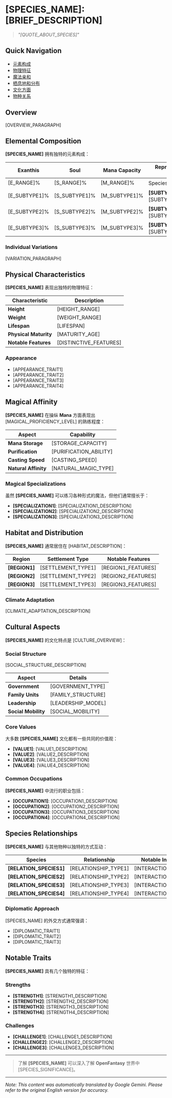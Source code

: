 # **[SPECIES_NAME]**: [BRIEF_DESCRIPTION]

> *"[QUOTE_ABOUT_SPECIES]"*

## Quick Navigation

- [元素构成](#elemental-composition)
- [物理特征](#physical-characteristics)
- [魔法亲和](#magical-affinity)
- [栖息地和分布](#habitat-and-distribution)
- [文化方面](#cultural-aspects)
- [物种关系](#species-relationships)

## Overview

[OVERVIEW_PARAGRAPH]

## Elemental Composition

**[SPECIES_NAME]** 拥有独特的元素构成：

| Exanthis | Soul | Mana Capacity | Representative Type |
|----------|------|---------------|---------------------|
| [E_RANGE]% | [S_RANGE]% | [M_RANGE]% | Species 的标准范围 |
| [E_SUBTYPE1]% | [S_SUBTYPE1]% | [M_SUBTYPE1]% | **[SUBTYPE1]** 具有 [SUBTYPE1_TRAITS] |
| [E_SUBTYPE2]% | [S_SUBTYPE2]% | [M_SUBTYPE2]% | **[SUBTYPE2]** 具有 [SUBTYPE2_TRAITS] |
| [E_SUBTYPE3]% | [S_SUBTYPE3]% | [M_SUBTYPE3]% | **[SUBTYPE3]** 具有 [SUBTYPE3_TRAITS] |

### Individual Variations

[VARIATION_PARAGRAPH]

## Physical Characteristics

**[SPECIES_NAME]** 表现出独特的物理特征：

| Characteristic | Description |
|----------------|-------------|
| **Height** | [HEIGHT_RANGE] |
| **Weight** | [WEIGHT_RANGE] |
| **Lifespan** | [LIFESPAN] |
| **Physical Maturity** | [MATURITY_AGE] |
| **Notable Features** | [DISTINCTIVE_FEATURES] |

### Appearance

- [APPEARANCE_TRAIT1]
- [APPEARANCE_TRAIT2]
- [APPEARANCE_TRAIT3]
- [APPEARANCE_TRAIT4]

## Magical Affinity

**[SPECIES_NAME]** 在操纵 **Mana** 方面表现出 [MAGICAL_PROFICIENCY_LEVEL] 的熟练程度：

| Aspect | Capability |
|--------|------------|
| **Mana Storage** | [STORAGE_CAPACITY] |
| **Purification** | [PURIFICATION_ABILITY] |
| **Casting Speed** | [CASTING_SPEED] |
| **Natural Affinity** | [NATURAL_MAGIC_TYPE] |

### Magical Specializations

虽然 **[SPECIES_NAME]** 可以练习各种形式的魔法，但他们通常擅长于：

- **[SPECIALIZATION1]**: [SPECIALIZATION1_DESCRIPTION]
- **[SPECIALIZATION2]**: [SPECIALIZATION2_DESCRIPTION]
- **[SPECIALIZATION3]**: [SPECIALIZATION3_DESCRIPTION]

## Habitat and Distribution

**[SPECIES_NAME]** 通常居住在 [HABITAT_DESCRIPTION]：

| Region | Settlement Type | Notable Features |
|--------|----------------|------------------|
| **[REGION1]** | [SETTLEMENT_TYPE1] | [REGION1_FEATURES] |
| **[REGION2]** | [SETTLEMENT_TYPE2] | [REGION2_FEATURES] |
| **[REGION3]** | [SETTLEMENT_TYPE3] | [REGION3_FEATURES] |

### Climate Adaptation

[CLIMATE_ADAPTATION_DESCRIPTION]

## Cultural Aspects

**[SPECIES_NAME]** 的文化特点是 [CULTURE_OVERVIEW]：

### Social Structure

[SOCIAL_STRUCTURE_DESCRIPTION]

| Aspect | Details |
|--------|---------|
| **Government** | [GOVERNMENT_TYPE] |
| **Family Units** | [FAMILY_STRUCTURE] |
| **Leadership** | [LEADERSHIP_MODEL] |
| **Social Mobility** | [SOCIAL_MOBILITY] |

### Core Values

大多数 **[SPECIES_NAME]** 文化都有一些共同的价值观：

- **[VALUE1]**: [VALUE1_DESCRIPTION]
- **[VALUE2]**: [VALUE2_DESCRIPTION]
- **[VALUE3]**: [VALUE3_DESCRIPTION]
- **[VALUE4]**: [VALUE4_DESCRIPTION]

### Common Occupations

**[SPECIES_NAME]** 中流行的职业包括：

- **[OCCUPATION1]**: [OCCUPATION1_DESCRIPTION]
- **[OCCUPATION2]**: [OCCUPATION2_DESCRIPTION]
- **[OCCUPATION3]**: [OCCUPATION3_DESCRIPTION]
- **[OCCUPATION4]**: [OCCUPATION4_DESCRIPTION]

## Species Relationships

**[SPECIES_NAME]** 与其他物种以独特的方式互动：

| Species | Relationship | Notable Interactions |
|---------|--------------|----------------------|
| **[RELATION_SPECIES1]** | [RELATIONSHIP_TYPE1] | [INTERACTION_DETAILS1] |
| **[RELATION_SPECIES2]** | [RELATIONSHIP_TYPE2] | [INTERACTION_DETAILS2] |
| **[RELATION_SPECIES3]** | [RELATIONSHIP_TYPE3] | [INTERACTION_DETAILS3] |
| **[RELATION_SPECIES4]** | [RELATIONSHIP_TYPE4] | [INTERACTION_DETAILS4] |

### Diplomatic Approach

[SPECIES_NAME] 的外交方式通常强调：

- [DIPLOMATIC_TRAIT1]
- [DIPLOMATIC_TRAIT2]
- [DIPLOMATIC_TRAIT3]

## Notable Traits

**[SPECIES_NAME]** 具有几个独特的特征：

### Strengths

- **[STRENGTH1]**: [STRENGTH1_DESCRIPTION]
- **[STRENGTH2]**: [STRENGTH2_DESCRIPTION]
- **[STRENGTH3]**: [STRENGTH3_DESCRIPTION]
- **[STRENGTH4]**: [STRENGTH4_DESCRIPTION]

### Challenges

- **[CHALLENGE1]**: [CHALLENGE1_DESCRIPTION]
- **[CHALLENGE2]**: [CHALLENGE2_DESCRIPTION]
- **[CHALLENGE3]**: [CHALLENGE3_DESCRIPTION]

---

> 了解 **[SPECIES_NAME]** 可以深入了解 **OpenFantasy** 世界中 [SPECIES_SIGNIFICANCE]。


---
_Note: This content was automatically translated by Google Gemini. Please refer to the original English version for accuracy._